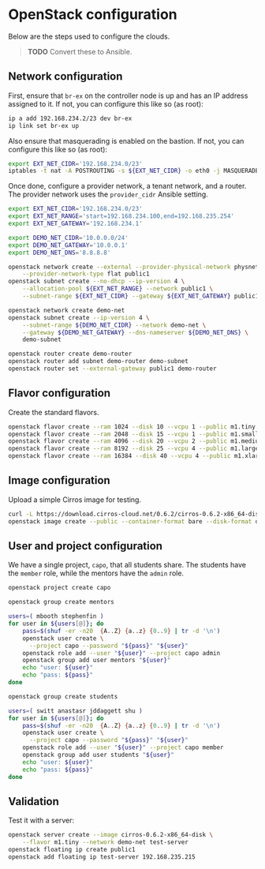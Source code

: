 # OpenStack configuration

Below are the steps used to configure the clouds.

> **TODO**
> Convert these to Ansible.

## Network configuration

First, ensure that `br-ex` on the controller node is up and has an IP address
assigned to it. If not, you can configure this like so (as root):

```bash
ip a add 192.168.234.2/23 dev br-ex
ip link set br-ex up
```

Also ensure that masquerading is enabled on the bastion. If not, you can
configure this like so (as root):

```bash
export EXT_NET_CIDR='192.168.234.0/23'
iptables -t nat -A POSTROUTING -s ${EXT_NET_CIDR} -o eth0 -j MASQUERADE
```

Once done, configure a provider network, a tenant network, and a router. The
provider network uses the `provider_cidr` Ansible setting.

```bash
export EXT_NET_CIDR='192.168.234.0/23'
export EXT_NET_RANGE='start=192.168.234.100,end=192.168.235.254'
export EXT_NET_GATEWAY='192.168.234.1'

export DEMO_NET_CIDR='10.0.0.0/24'
export DEMO_NET_GATEWAY='10.0.0.1'
export DEMO_NET_DNS='8.8.8.8'

openstack network create --external --provider-physical-network physnet1 \
    --provider-network-type flat public1
openstack subnet create --no-dhcp --ip-version 4 \
    --allocation-pool ${EXT_NET_RANGE} --network public1 \
    --subnet-range ${EXT_NET_CIDR} --gateway ${EXT_NET_GATEWAY} public1-subnet

openstack network create demo-net
openstack subnet create --ip-version 4 \
    --subnet-range ${DEMO_NET_CIDR} --network demo-net \
    --gateway ${DEMO_NET_GATEWAY} --dns-nameserver ${DEMO_NET_DNS} \
    demo-subnet

openstack router create demo-router
openstack router add subnet demo-router demo-subnet
openstack router set --external-gateway public1 demo-router
```

## Flavor configuration

Create the standard flavors.

```bash
openstack flavor create --ram 1024 --disk 10 --vcpu 1 --public m1.tiny
openstack flavor create --ram 2048 --disk 15 --vcpu 1 --public m1.small
openstack flavor create --ram 4096 --disk 20 --vcpu 2 --public m1.medium
openstack flavor create --ram 8192 --disk 25 --vcpu 4 --public m1.large
openstack flavor create --ram 16384 --disk 40 --vcpu 4 --public m1.xlarge
```

## Image configuration

Upload a simple Cirros image for testing.

```bash
curl -L https://download.cirros-cloud.net/0.6.2/cirros-0.6.2-x86_64-disk.img > /tmp/cirros-0.6.2-x86_64-disk.img
openstack image create --public --container-format bare --disk-format qcow2 --property hw_rng_model=virtio --file /tmp/cirros-0.6.2-x86_64-disk.img cirros-0.6.2-x86_64-disk
```

## User and project configuration

We have a single project, `capo`, that all students share. The students have
the `member` role, while the mentors have the `admin` role.

```bash
openstack project create capo

openstack group create mentors

users=( mbooth stephenfin )
for user in ${users[@]}; do
    pass=$(shuf -er -n20  {A..Z} {a..z} {0..9} | tr -d '\n')
    openstack user create \
      --project capo --password "${pass}" "${user}"
    openstack role add --user "${user}" --project capo admin
    openstack group add user mentors "${user}"
    echo "user: ${user}"
    echo "pass: ${pass}"
done

openstack group create students

users=( switt anastasr jddaggett shu )
for user in ${users[@]}; do
    pass=$(shuf -er -n20  {A..Z} {a..z} {0..9} | tr -d '\n')
    openstack user create \
      --project capo --password "${pass}" "${user}"
    openstack role add --user "${user}" --project capo member
    openstack group add user students "${user}"
    echo "user: ${user}"
    echo "pass: ${pass}"
done
```

## Validation

Test it with a server:

```bash
openstack server create --image cirros-0.6.2-x86_64-disk \
    --flavor m1.tiny --network demo-net test-server
openstack floating ip create public1
openstack add floating ip test-server 192.168.235.215
```

